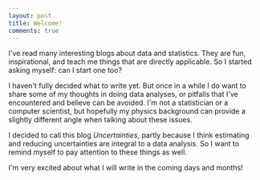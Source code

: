 ```yaml
---
layout: post
title: Welcome!
comments: true
---
```


I've read many interesting blogs about data and statistics. They are fun, inspirational, and teach me things that are directly applicable. So I started asking myself: can I start one too?

I haven't fully decided what to write yet. But once in a while I do want to share some of my thoughts in doing data analyses, or pitfalls that I've encountered and believe can be avoided. I'm not a statistician or a computer scientist, but hopefully my physics background can provide a slightly different angle when talking about these issues.

I decided to call this blog *Uncertainties*, partly because I think estimating and reducing uncertainties are integral to a data analysis. So I want to remind myself to pay attention to these things as well.

I'm very excited about what I will write in the coming days and months!
